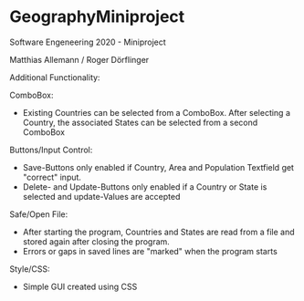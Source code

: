 # GeographyMiniproject
Software Engeneering 2020 - Miniproject

Matthias Allemann / Roger Dörflinger

Additional Functionality:

ComboBox:
- Existing Countries can be selected from a ComboBox. After selecting a Country, the associated States can be selected from a second ComboBox

Buttons/Input Control:
- Save-Buttons only enabled if Country, Area and Population Textfield get "correct" input.
- Delete- and Update-Buttons only enabled if a Country or State is selected and update-Values are accepted

Safe/Open File:
- After starting the program, Countries and States are read from a file and stored again after closing the program.
- Errors or gaps in saved lines are "marked" when the program starts

Style/CSS:
- Simple GUI created using CSS
